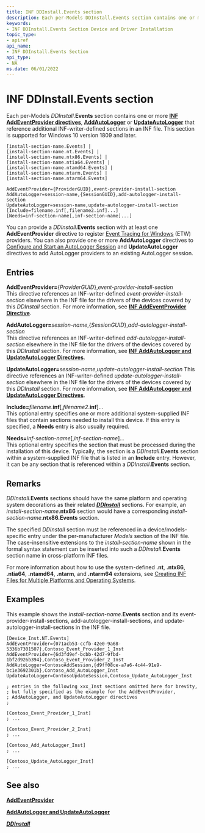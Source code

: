 ```yaml
---
title: INF DDInstall.Events section
description: Each per-Models DDInstall.Events section contains one or more INF AddEventProvider directives that reference additional INF-writer-defined sections in an INF file.
keywords:
- INF DDInstall.Events Section Device and Driver Installation
topic_type:
- apiref
api_name:
- INF DDInstall.Events Section
api_type:
- NA
ms.date: 06/01/2022
---
```


# INF DDInstall.Events section

Each per-Models _DDInstall_.**Events** section contains one or more [**INF AddEventProvider directives**](inf-addeventprovider-directive.md), [**AddAutoLogger**](inf-addupdateautologger-directive.md) or [**UpdateAutoLogger**](inf-addupdateautologger-directive.md) that reference additional INF-writer-defined sections in an INF file. This section is supported for Windows 10 version 1809 and later.

```inf
[install-section-name.Events] |
[install-section-name.nt.Events] |
[install-section-name.ntx86.Events] |
[install-section-name.ntia64.Events] |
[install-section-name.ntamd64.Events] |
[install-section-name.ntarm.Events] |
[install-section-name.ntarm64.Events]

AddEventProvider={ProviderGUID},event-provider-install-section
AddAutoLogger=session-name,{SessionGUID},add-autologger-install-section 
UpdateAutoLogger=session-name,update-autologger-install-section  
[Include=filename.inf[,filename2.inf]...]
[Needs=inf-section-name[,inf-section-name]...] 
```

You can provide a _DDInstall_.**Events** section with at least one **AddEventProvider** directive to register [Event Tracing for Windows](/windows/desktop/ETW/about-event-tracing) (ETW) providers. You can also provide one or more **AddAutoLogger** directives to [Configure and Start an AutoLogger Session](/windows/win32/etw/configuring-and-starting-an-autologger-session) and  **UpdateAutoLogger** directives to add AutoLogger providers to an existing AutoLogger session.

## Entries

**AddEventProvider=**{_ProviderGUID_},_event-provider-install-section_  
This directive references an INF-writer-defined _event-provider-install-section_ elsewhere in the INF file for the drivers of the devices covered by this _DDInstall_ section. For more information, see [**INF AddEventProvider Directive**](inf-addeventprovider-directive.md).

**AddAutoLogger=**_session-name_,{_SessionGUID_},_add-autologger-install-section_  
This directive references an INF-writer-defined _add-autologger-install-section_ elsewhere in the INF file for the drivers of the devices covered by this _DDInstall_ section. For more information, see [**INF AddAutoLogger and UpdateAutoLogger Directives**](inf-addupdateautologger-directive.md).

**UpdateAutoLogger=**_session-name_,_update-autologger-install-section_
This directive references an INF-writer-defined _update-autologger-install-section_ elsewhere in the INF file for the drivers of the devices covered by this _DDInstall_ section. For more information, see [**INF AddAutoLogger and UpdateAutoLogger Directives**](inf-addupdateautologger-directive.md).

**Include=**_filename_.**inf**[,_filename2_.**inf**]...  
This optional entry specifies one or more additional system-supplied INF files that contain sections needed to install this device. If this entry is specified, a **Needs** entry is also usually required.

**Needs=**_inf-section-name_[,_inf-section-name_]...  
This optional entry specifies the section that must be processed during the installation of this device. Typically, the section is a _DDInstall_.**Events** section within a system-supplied INF file that is listed in an **Include** entry. However, it can be any section that is referenced within a _DDInstall_.**Events** section.

## Remarks

_DDInstall_.**Events** sections should have the same platform and operating system decorations as their related [**_DDInstall_**](inf-ddinstall-section.md) sections. For example, an _install-section-name_.**ntx86** section would have a corresponding _install-section-name_.**ntx86.Events** section.

The specified _DDInstall_ section must be referenced in a device/models-specific entry under the per-manufacturer _Models_ section of the INF file. The case-insensitive extensions to the _install-section-name_ shown in the formal syntax statement can be inserted into such a _DDInstall_.**Events** section name in cross-platform INF files.

For more information about how to use the system-defined **.nt**, **.ntx86**, **.ntia64**, **.ntamd64**, **.ntarm**, and **.ntarm64** extensions, see [Creating INF Files for Multiple Platforms and Operating Systems](creating-inf-files-for-multiple-platforms-and-operating-systems.md).

## Examples

This example shows the _install-section-name_.**Events** section and its event-provider-install-sections, add-autologger-install-sections, and update-autologger-install-sections in the INF file.

```inf
[Device_Inst.NT.Events]
AddEventProvider={071acb53-ccfb-42e0-9a68-5336b7301507},Contoso_Event_Provider_1_Inst 
AddEventProvider={6d3fd9ef-bcbb-42d7-9fbd-1bf2d926b394},Contoso_Event_Provider_2_Inst 
AddAutoLogger=ContosoAddSession,{d9ff08ce-a7a6-4c44-91e9-bc1e3692301b},Contoso_Add_AutoLogger_Inst 
UpdateAutoLogger=ContosoUpdateSession,Contoso_Update_AutoLogger_Inst 

; entries in the following xxx_Inst sections omitted here for brevity,
; but fully specified as the example for the AddEventProvider,  
; AddAutoLogger, and UpdateAutoLogger directives 
; 

[Contoso_Event_Provider_1_Inst] 
; ...  

[Contoso_Event_Provider_2_Inst]  
; ... 

[Contoso_Add_AutoLogger_Inst] 
; ...

[Contoso_Update_AutoLogger_Inst] 
; ... 
```

## See also

[**AddEventProvider**](inf-addeventprovider-directive.md)

[**AddAutoLogger and UpdateAutoLogger**](inf-addupdateautologger-directive.md)

[**_DDInstall_**](inf-ddinstall-section.md)

